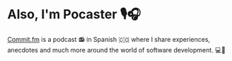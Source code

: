 # Also, I'm Pocaster 🎙🎧

[Commit.fm](https://twitter.com/commitfm) is a podcast 📻 in Spanish 🇨🇴 where I share experiences, anecdotes and much more around the world of software development. 💻🚀
